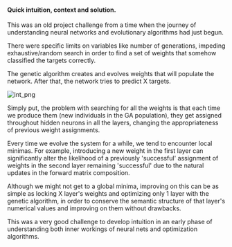 #### Quick intuition, context and solution.

This was an old project challenge from a time when the journey of understanding neural networks and evolutionary algorithms had just begun.

There were specific limits on variables like number of generations, impeding exhaustive/random search in order to find a set of weights that somehow classified the targets correctly.

The genetic algorithm creates and evolves weights that will populate the network. After that, the network tries to predict X targets.


![int_png](https://github.com/seyeint/GA_NN_challenge/assets/36778187/0bfda253-512c-432a-841e-93c91c8a12a4)

Simply put, the problem with searching for all the weights is that each time we produce them (new individuals in the GA population), they get assigned throughout hidden neurons in all the layers, changing the appropriateness of previous weight assignments.

Every time we evolve the system for a while, we tend to encounter local minimas. For example, introducing a new weight in the first layer can significantly alter the likelihood of a previously 'successful' assignment of weights in the second layer remaining 'successful' due to the natural updates in the forward matrix composition.

Although we might not get to a global minima, improving on this can be as simple as locking X layer's weights and optimizing only 1 layer with the genetic algorithm, in order to conserve the semantic structure of that layer's numerical values and improving on them without drawbacks.

This was a very good challenge to develop intuition in an early phase of understanding both inner workings of neural nets and optimization algorithms.

